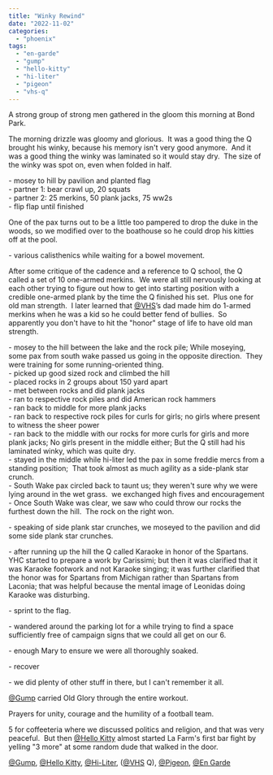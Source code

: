 ```yaml
---
title: "Winky Rewind"
date: "2022-11-02"
categories: 
  - "phoenix"
tags: 
  - "en-garde"
  - "gump"
  - "hello-kitty"
  - "hi-liter"
  - "pigeon"
  - "vhs-q"
---
```


A strong group of strong men gathered in the gloom this morning at Bond Park.

The morning drizzle was gloomy and glorious.  It was a good thing the Q brought his winky, because his memory isn't very good anymore.  And it was a good thing the winky was laminated so it would stay dry.  The size of the winky was spot on, even when folded in half.

\- mosey to hill by pavilion and planted flag  
\- partner 1: bear crawl up, 20 squats  
\- partner 2: 25 merkins, 50 plank jacks, 75 ww2s  
\- flip flap until finished

One of the pax turns out to be a little too pampered to drop the duke in the woods, so we modified over to the boathouse so he could drop his kitties off at the pool.

\- various calisthenics while waiting for a bowel movement.

After some critique of the cadence and a reference to Q school, the Q called a set of 10 one-armed merkins.  We were all still nervously looking at each other trying to figure out how to get into starting position with a credible one-armed plank by the time the Q finished his set.  Plus one for old man strength.  I later learned that [@VHS](https://f3carpex.slack.com/team/U010E38SC4U)’s dad made him do 1-armed merkins when he was a kid so he could better fend of bullies.  So apparently you don't have to hit the "honor" stage of life to have old man strength.

\- mosey to the hill between the lake and the rock pile; While moseying, some pax from south wake passed us going in the opposite direction.  They were training for some running-oriented thing.  
\- picked up good sized rock and climbed the hill  
\- placed rocks in 2 groups about 150 yard apart  
\- met between rocks and did plank jacks  
\- ran to respective rock piles and did American rock hammers  
\- ran back to middle for more plank jacks  
\- ran back to respective rock piles for curls for girls; no girls where present to witness the sheer power  
\- ran back to the middle with our rocks for more curls for girls and more plank jacks; No girls present in the middle either; But the Q still had his laminated winky, which was quite dry.  
\- stayed in the middle while hi-liter led the pax in some freddie mercs from a standing position;  That took almost as much agility as a side-plank star crunch.  
\- South Wake pax circled back to taunt us; they weren't sure why we were lying around in the wet grass.  we exchanged high fives and encouragement  
\- Once South Wake was clear, we saw who could throw our rocks the furthest down the hill.  The rock on the right won.

\- speaking of side plank star crunches, we moseyed to the pavilion and did some side plank star crunches.

\- after running up the hill the Q called Karaoke in honor of the Spartans.  YHC started to prepare a work by Carissimi; but then it was clarified that it was Karaoke footwork and not Karaoke singing; it was further clarified that the honor was for Spartans from Michigan rather than Spartans from Laconia; that was helpful because the mental image of Leonidas doing Karaoke was disturbing.

\- sprint to the flag.

\- wandered around the parking lot for a while trying to find a space sufficiently free of campaign signs that we could all get on our 6.

\- enough Mary to ensure we were all thoroughly soaked.

\- recover

\- we did plenty of other stuff in there, but I can't remember it all.

[@Gump](https://f3carpex.slack.com/team/UMYQPJBBJ) carried Old Glory through the entire workout.

Prayers for unity, courage and the humility of a football team.

5 for coffeeteria where we discussed politics and religion, and that was very peaceful.  But then [@Hello Kitty](https://f3carpex.slack.com/team/U8MESK4S3) almost started La Farm's first bar fight by yelling "3 more" at some random dude that walked in the door.

[@Gump](https://f3carpex.slack.com/team/UMYQPJBBJ), [@Hello Kitty](https://f3carpex.slack.com/team/U8MESK4S3), [@Hi-Liter](https://f3carpex.slack.com/team/U8LABQ598), ([@VHS](https://f3carpex.slack.com/team/U010E38SC4U) Q), [@Pigeon](https://f3carpex.slack.com/team/U9WAT4MEJ), [@En Garde](https://f3carpex.slack.com/team/U01A0NTS848)
